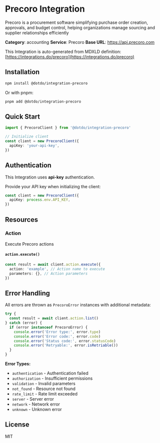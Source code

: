 # Precoro Integration

Precoro is a procurement software simplifying purchase order creation, approvals, and budget control, helping organizations manage sourcing and supplier relationships efficiently

**Category**: accounting
**Service**: Precoro
**Base URL**: https://api.precoro.com

This Integration is auto-generated from MDXLD definition: [https://integrations.do/precoro](https://integrations.do/precoro)

## Installation

```bash
npm install @dotdo/integration-precoro
```

Or with pnpm:

```bash
pnpm add @dotdo/integration-precoro
```

## Quick Start

```typescript
import { PrecoroClient } from '@dotdo/integration-precoro'

// Initialize client
const client = new PrecoroClient({
  apiKey: 'your-api-key',
})
```

## Authentication

This Integration uses **api-key** authentication.

Provide your API key when initializing the client:

```typescript
const client = new PrecoroClient({
  apiKey: process.env.API_KEY,
})
```

## Resources

### Action

Execute Precoro actions

#### `action.execute()`

```typescript
const result = await client.action.execute({
  action: 'example', // Action name to execute
  parameters: {}, // Action parameters
})
```

## Error Handling

All errors are thrown as `PrecoroError` instances with additional metadata:

```typescript
try {
  const result = await client.action.list()
} catch (error) {
  if (error instanceof PrecoroError) {
    console.error('Error type:', error.type)
    console.error('Error code:', error.code)
    console.error('Status code:', error.statusCode)
    console.error('Retryable:', error.isRetriable())
  }
}
```

**Error Types:**

- `authentication` - Authentication failed
- `authorization` - Insufficient permissions
- `validation` - Invalid parameters
- `not_found` - Resource not found
- `rate_limit` - Rate limit exceeded
- `server` - Server error
- `network` - Network error
- `unknown` - Unknown error

## License

MIT
